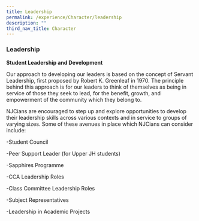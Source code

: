 ```yaml
---
title: Leadership
permalink: /experience/Character/leadership
description: ""
third_nav_title: Character
---
```

### Leadership

**Student Leadership and Development**

Our approach to developing our leaders is based on the concept of Servant Leadership, first proposed by Robert K. Greenleaf in 1970. The principle behind this approach is for our leaders to think of themselves as being in service of those they seek to lead, for the benefit, growth, and empowerment of the community which they belong to.

NJCians are encouraged to step up and explore opportunities to develop their leadership skills across various contexts and in service to groups of varying sizes. Some of these avenues in place which NJCians can consider include:

\-Student Council

\-Peer Support Leader (for Upper JH students)

\-Sapphires Programme

\-CCA Leadership Roles

\-Class Committee Leadership Roles

\-Subject Representatives

\-Leadership in Academic Projects